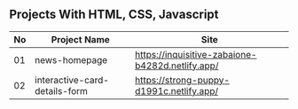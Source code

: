 ## Projects With HTML, CSS, Javascript

| No  | Project Name                  | Site                                             |
| --- | ----------------------------- | ------------------------------------------------ |
| 01  | news-homepage                 | https://inquisitive-zabaione-b4282d.netlify.app/ |
| 02  | interactive-card-details-form | https://strong-puppy-d1991c.netlify.app/         |
